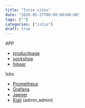 ```yaml
---
title: "Istio sites"
date: "2020-05-27T00:00:00+08:00"
tags: [""]
categories: ["istio"]
draft: true
---
```




APP

- [productpage](http://39.100.0.61:30681/productpage)
- [sockshop](http://39.100.0.61:30001)
- [hipser](http://39.100.0.61:32580)



Istio

- [Prometheus](http://39.100.0.61:32644/graph)
- [Grafana](http://39.100.0.61:31223)
- [Jaeger](http://39.100.0.61:30036)
- [Kiali](http://39.100.0.61:30806/kiali/) (admin,admin)

